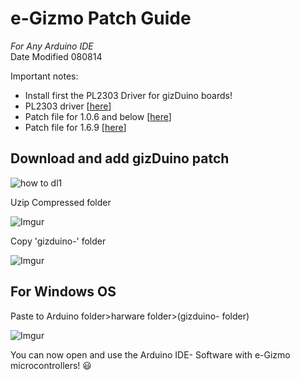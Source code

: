 # e-Gizmo Patch Guide
*For Any Arduino IDE*  
Date Modified 080814

Important notes:
 - Install first the PL2303 Driver for gizDuino boards!
 - PL2303 driver \[[here](http://www.prolific.com.tw/UserFiles/files/PL2303_Prolific_DriverInstaller_v1_12_0.zip)\]
 - Patch file for 1.0.6 and below \[[here](https://github.com/e-Gizmo/gizDuino-Patch-1.0.6/archive/master.zip)\]
 - Patch file for 1.6.9 \[[here](https://github.com/e-Gizmo/gizDuino-Patch-1.6.9/archive/master.zip)\]


Download and add gizDuino patch
--------
![how to dl1](http://i.makeagif.com/media/6-21-2016/tHPa7C.gif)

Uzip Compressed folder

![Imgur](http://i.imgur.com/3XeIbOo.png)

Copy 'gizduino-' folder

![Imgur](http://i.imgur.com/nUuE9nR.png)

For Windows OS
----------
Paste to Arduino folder>harware folder>(gizduino- folder)

![Imgur](http://i.imgur.com/zh6dquW.png)


You can now open and use the Arduino IDE- Software with e-Gizmo microcontrollers! :smiley:
